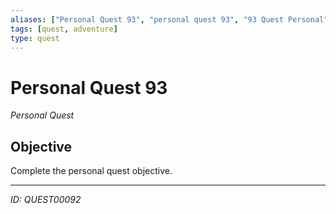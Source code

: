 ```yaml
---
aliases: ["Personal Quest 93", "personal quest 93", "93 Quest Personal"]
tags: [quest, adventure]
type: quest
---
```


# Personal Quest 93

*Personal Quest*

## Objective
Complete the personal quest objective.

---
*ID: QUEST00092*